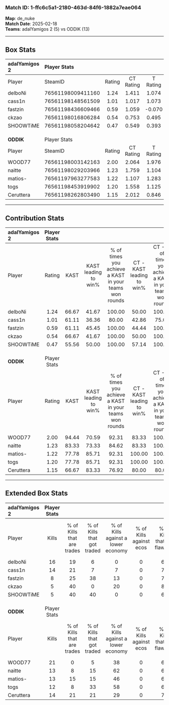 ### Match ID: 1-ffc6c5a1-2180-463d-84f6-1882a7eae064  
**Map**: de_nuke  
**Match Date**: 2025-02-18  
**Teams**: adalYamigos 2 (5) vs ODDIK (13)  

---  

## Box Stats  

| **adalYamigos 2** | Player Stats      |        |           |          |       |       |       |         |        |      |     |
| :- | :- | :-: | :-: | :-: | :-: | :-: | :-: | :-: | :-: | :-: | :-: |
| Player            | SteamID           | Rating | CT Rating | T Rating | KAST  |  ADR  | Kills | Assists | Deaths | K/D  | HS% |
| delboNi           | 76561198009411160 |  1.24  |   1.411   |  1.074   | 66.67 | 92.7  |  16   |    2    |   13   | 1.23 | 37  |
| cass1n            | 76561198148561509 |  1.01  |   1.017   |  1.073   | 61.11 | 81.0  |  14   |    2    |   15   | 0.93 | 14  |
| fastzin           | 76561198436609466 |  0.59  |   1.059   |  -0.070  | 61.11 | 49.8  |   8   |    3    |   16   | 0.50 | 62  |
| ckzao             | 76561198016806284 |  0.54  |   0.753   |  0.495   | 66.67 | 62.2  |   5   |    4    |   16   | 0.31 | 60  |
| SHOOWTiME         | 76561198058204642 |  0.47  |   0.549   |  0.393   | 55.56 | 46.0  |   5   |    5    |   14   | 0.36 | 20  |
|                   |                   |        |           |          |       |       |       |         |        |      |     |
|                   |                   |        |           |          |       |       |       |         |        |      |     |
|                   |                   |        |           |          |       |       |       |         |        |      |     |
| **ODDIK**         | Player Stats      |        |           |          |       |       |       |         |        |      |     |
| Player            | SteamID           | Rating | CT Rating | T Rating | KAST  |  ADR  | Kills | Assists | Deaths | K/D  | HS% |
| WOOD77            | 76561198003142163 |  2.00  |   2.064   |  1.976   | 94.44 | 107.6 |  21   |    8    |   5    | 4.20 | 47  |
| naitte            | 76561198029203966 |  1.23  |   1.759   |  1.104   | 83.33 | 81.8  |  13   |    6    |   12   | 1.08 | 61  |
| matios-           | 76561197963277583 |  1.22  |   1.107   |  1.283   | 77.78 | 64.7  |  13   |    0    |   8    | 1.63 | 61  |
| togs              | 76561198453919902 |  1.20  |   1.558   |  1.125   | 77.78 | 90.3  |  12   |    5    |   11   | 1.09 | 58  |
| Ceruttera         | 76561198262803490 |  1.15  |   2.012   |  0.846   | 66.67 | 86.6  |  14   |    6    |   13   | 1.08 | 71  |
---  

## Contribution Stats  

| **adalYamigos 2** | Player Stats |       |                      |                                                        |                           |                                                             |                          |                                                            |
| :- | :-: | :-: | :-: | :-: | :-: | :-: | :-: | :-: |
| Player            |    Rating    | KAST  | KAST leading to win% | % of times you achieve a KAST in your teams won rounds | CT - KAST leading to win% | CT - % of times you achieve a KAST in your teams won rounds | T - KAST leading to win% | T - % of times you achieve a KAST in your teams won rounds |
| delboNi           |     1.24     | 66.67 |        41.67         |                         100.00                         |           50.00           |                           100.00                            |          25.00           |                           100.00                           |
| cass1n            |     1.01     | 61.11 |        36.36         |                         80.00                          |           42.86           |                            75.00                            |          25.00           |                           100.00                           |
| fastzin           |     0.59     | 61.11 |        45.45         |                         100.00                         |           44.44           |                           100.00                            |          50.00           |                           100.00                           |
| ckzao             |     0.54     | 66.67 |        41.67         |                         100.00                         |           50.00           |                           100.00                            |          25.00           |                           100.00                           |
| SHOOWTiME         |     0.47     | 55.56 |        50.00         |                         100.00                         |           57.14           |                           100.00                            |          33.33           |                           100.00                           |
|                   |              |       |                      |                                                        |                           |                                                             |                          |                                                            |
|                   |              |       |                      |                                                        |                           |                                                             |                          |                                                            |
|                   |              |       |                      |                                                        |                           |                                                             |                          |                                                            |
| **ODDIK**         | Player Stats |       |                      |                                                        |                           |                                                             |                          |                                                            |
| Player            |    Rating    | KAST  | KAST leading to win% | % of times you achieve a KAST in your teams won rounds | CT - KAST leading to win% | CT - % of times you achieve a KAST in your teams won rounds | T - KAST leading to win% | T - % of times you achieve a KAST in your teams won rounds |
| WOOD77            |     2.00     | 94.44 |        70.59         |                         92.31                          |           83.33           |                           100.00                            |          63.64           |                           87.50                            |
| naitte            |     1.23     | 83.33 |        73.33         |                         84.62                          |           83.33           |                           100.00                            |          66.67           |                           75.00                            |
| matios-           |     1.22     | 77.78 |        85.71         |                         92.31                          |          100.00           |                           100.00                            |          77.78           |                           87.50                            |
| togs              |     1.20     | 77.78 |        85.71         |                         92.31                          |          100.00           |                           100.00                            |          77.78           |                           87.50                            |
| Ceruttera         |     1.15     | 66.67 |        83.33         |                         76.92                          |           80.00           |                            80.00                            |          85.71           |                           75.00                            |
---  

## Extended Box Stats  

| **adalYamigos 2** | Player Stats |                            |                            |                                    |                         |                              |                                 |        |                             |                                     |                          |                               |                            |
| :- | :-: | :-: | :-: | :-: | :-: | :-: | :-: | :-: | :-: | :-: | :-: | :-: | :-: |
| Player            |    Kills     | % of Kills that are trades | % of Kills that got traded | % of Kills against a lower economy | % of Kills against ecos | % of Kills that are flawless | % of Kills that are close duels | Deaths | % of Deaths that get traded | % of Deaths against a lower economy | % of Deaths against ecos | % of Deaths that are flawless | % of Deaths that are close |
| delboNi           |      16      |             19             |             6              |                 0                  |            0            |              63              |                6                |   13   |             15              |                  8                  |            0             |              62               |             8              |
| cass1n            |      14      |             21             |             7              |                 7                  |            0            |              79              |                0                |   15   |              7              |                  7                  |            0             |              67               |             0              |
| fastzin           |      8       |             25             |             38             |                 13                 |            0            |              75              |                0                |   16   |             19              |                  6                  |            0             |              75               |             13             |
| ckzao             |      5       |             40             |             0              |                 20                 |            0            |              80              |                0                |   16   |             25              |                  6                  |            0             |              56               |             19             |
| SHOOWTiME         |      5       |             40             |             40             |                 0                  |            0            |              60              |               20                |   14   |              7              |                  7                  |            0             |              64               |             0              |
|                   |              |                            |                            |                                    |                         |                              |                                 |        |                             |                                     |                          |                               |                            |
|                   |              |                            |                            |                                    |                         |                              |                                 |        |                             |                                     |                          |                               |                            |
|                   |              |                            |                            |                                    |                         |                              |                                 |        |                             |                                     |                          |                               |                            |
| **ODDIK**         | Player Stats |                            |                            |                                    |                         |                              |                                 |        |                             |                                     |                          |                               |                            |
| Player            |    Kills     | % of Kills that are trades | % of Kills that got traded | % of Kills against a lower economy | % of Kills against ecos | % of Kills that are flawless | % of Kills that are close duels | Deaths | % of Deaths that get traded | % of Deaths against a lower economy | % of Deaths against ecos | % of Deaths that are flawless | % of Deaths that are close |
| WOOD77            |      21      |             0              |             5              |                 38                 |            0            |              67              |               19                |   5    |             20              |                 20                  |            0             |              120              |             0              |
| naitte            |      13      |             8              |             15             |                 62                 |            0            |              62              |                0                |   12   |             25              |                 25                  |            0             |              67               |             8              |
| matios-           |      13      |             15             |             15             |                 46                 |            0            |              62              |                0                |   8    |             13              |                 13                  |            0             |              100              |             0              |
| togs              |      12      |             8              |             33             |                 58                 |            0            |              67              |               17                |   11   |              0              |                 45                  |            0             |              73               |             0              |
| Ceruttera         |      14      |             21             |             21             |                 29                 |            0            |              79              |                0                |   13   |             23              |                 31                  |            0             |              62               |             8              |
